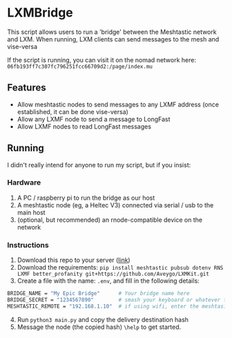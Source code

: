 # LXMBridge

This script allows users to run a 'bridge' between the Meshtastic network and LXM. When running, LXM clients can send messages to the mesh and vise-versa

If the script is running, you can visit it on the nomad network here: ```06fb193ff7c307fc796251fcc66709d2:/page/index.mu```

## Features

 - Allow meshtastic nodes to send messages to any LXMF address (once established, it can be done vise-versa)
 - Allow any LXMF node to send a message to LongFast
 - Allow LXMF nodes to read LongFast messages

## Running

I didn't really intend for anyone to run my script, but if you insist:

### Hardware

1. A PC / raspberry pi to run the bridge as our host
2. A meshtastic node (eg, a Heltec V3) connected via serial / usb to the main host
3. (optional, but recommended) an rnode-compatible device on the network

### Instructions

1. Download this repo to your server ([link](git@github.com:Aveygo/LXMBridge.git))
2. Download the requirements: ```pip install meshtastic pubsub dotenv RNS LXMF better_profanity git+https://github.com/Aveygo/LXMKit.git```
3. Create a file with the name: ```.env```, and fill in the following details:

```bash
BRIDGE_NAME = "My Epic Bridge"      # Your bridge name here
BRIDGE_SECRET = "1234567890"        # smash your keyboard or whatever to generate a key
MESHTASTIC_REMOTE = "192.168.1.10"  # if using wifi, enter the meshtasic node's ip address
```

4. Run ```python3 main.py``` and copy the delivery destination hash
5. Message the node (the copied hash) ```\help``` to get started.

